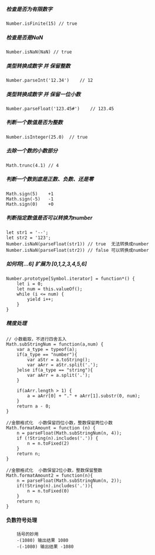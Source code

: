 ##### 检查是否为有限数字
    Number.isFinite(15) // true
    
##### 检查是否是NaN
    Number.isNaN(NaN) // true
    
##### 类型转换成数字 并 保留整数
    Number.parseInt('12.34')    // 12
    
##### 类型转换成数字 并 保留一位小数
    Number.parseFloat('123.45#')    // 123.45
    
##### 判断一个数值是否为整数
    Number.isInteger(25.0)  // true
    
##### 去除一个数的小数部分
    Math.trunc(4.1) // 4
    
##### 判断一个数到底是正数、负数、还是零
    Math.sign(5)    +1
    Math.sign(-5)   -1
    Math.sign(0)    +0

##### 判断指定数值是否可以转换为number
    let str1 = '--';
    let str2 = '123';
    Number.isNaN(parseFloat(str1)) // true  无法转换成number
    Number.isNaN(parseFloat(str2)) // false 可以转换成number
    
##### 如何将[...6] 扩展为 [0,1,2,3,4,5,6]
    Number.prototype[Symbol.iterator] = function*() {
        let i = 0;
        let num = this.valueOf();
        while (i <= num) {
            yield i++;
        }
    }

##### 精度处理
    // 小数截取，不进行四舍五入
    Math.subStringNum = function(a,num) {
        var a_type = typeof(a);
        if(a_type == "number"){
            var aStr = a.toString();
            var aArr = aStr.split('.');
        }else if(a_type == "string"){
            var aArr = a.split('.');
        }

        if(aArr.length > 1) {
            a = aArr[0] + "." + aArr[1].substr(0, num);
        }
        return a - 0;
    }

    //金额格式化  小数保留四位小数，整数保留两位小数
    Math.formatAmount = function (n) {
        n = parseFloat(Math.subStringNum(n, 4));
        if (!String(n).includes('.')) {
            n = n.toFixed(2)
        }
        return n;
    }

    //金额格式化  小数保留2位小数，整数保留整数
    Math.formatAmount2 = function(n){
        n = parseFloat(Math.subStringNum(n, 2));
        if(!String(n).includes('.')){
            n = n.toFixed(0)
        }
        return n;
    }
#### 负数符号处理
``` 
    括号的妙用
    -(1080) 输出结果 1080
    -(-1080) 输出结果 -1080

```
